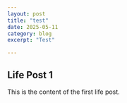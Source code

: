 ```yaml
---
layout: post
title: "test"
date: 2025-05-11
category: blog
excerpt: "Test"

---
```

## Life Post 1
This is the content of the first life post.